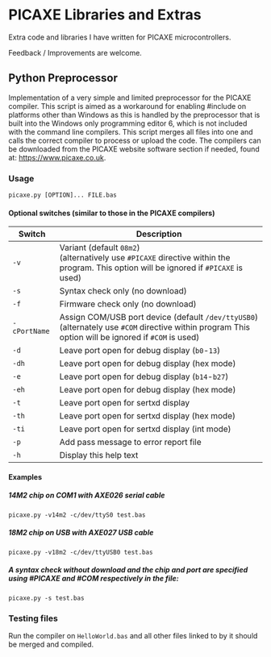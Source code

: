 # PICAXE Libraries and Extras
Extra code and libraries I have written for PICAXE microcontrollers.

Feedback / Improvements are welcome.

## Python Preprocessor
Implementation of a very simple and limited preprocessor for the PICAXE compiler.
This script is aimed as a workaround for enabling #include on platforms other than Windows as this
is handled by the preprocessor that is built into the Windows only programming editor 6, which is
not included with the command line compilers.
This script merges all files into one and calls the correct compiler to process or upload the code.
The compilers can be downloaded from the PICAXE website software section if needed, found at:
https://www.picaxe.co.uk.

### Usage
```
picaxe.py [OPTION]... FILE.bas
```

#### Optional switches (similar to those in the PICAXE compilers)

| Switch       | Description                                                                                                                                             |
| ------------ | ------------------------------------------------------------------------------------------------------------------------------------------------------- |
| `-v`         | Variant (default `08m2`) <br>(alternatively use `#PICAXE` directive within the program. This option will be ignored if `#PICAXE` is used)               |
| `-s`         | Syntax check only (no download)                                                                                                                         |
| `-f`         | Firmware check only (no download)                                                                                                                       |
| `-cPortName` | Assign COM/USB port device (default `/dev/ttyUSB0`) <br>(alternately use `#COM` directive within program This option will be ignored if `#COM` is used) |
| `-d`         | Leave port open for debug display (`b0`-`13`)                                                                                                           |
| `-dh`        | Leave port open for debug display (hex mode)                                                                                                            |
| `-e`         | Leave port open for debug display (`b14`-`b27`)                                                                                                         |
| `-eh`        | Leave port open for debug display (hex mode)                                                                                                            |
| `-t`         | Leave port open for sertxd display                                                                                                                      |
| `-th`        | Leave port open for sertxd display (hex mode)                                                                                                           |
| `-ti`        | Leave port open for sertxd display (int mode)                                                                                                           |
| `-p`         | Add pass message to error report file                                                                                                                   |
| `-h`         | Display this help text                                                                                                                                  |

#### Examples
##### 14M2 chip on COM1 with AXE026 serial cable
```
picaxe.py -v14m2 -c/dev/ttyS0 test.bas
```

##### 18M2 chip on USB with AXE027 USB cable
```
picaxe.py -v18m2 -c/dev/ttyUSB0 test.bas
```

##### A syntax check without download and the chip and port are specified using #PICAXE and #COM respectively in the file:
```
picaxe.py -s test.bas
```

### Testing files
Run the compiler on `HelloWorld.bas` and all other files linked to by it should be merged and compiled.